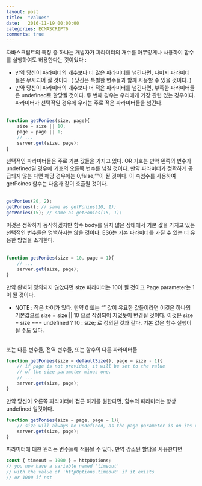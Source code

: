 ```yaml
---
layout: post
title:  "Values"
date:   2016-11-19 00:00:00
categories: ECMASCRIPT6
comments: true
---
```

자바스크립트의 특징 중 하나는 개발자가 파라미터의 개수를 아무렇게나 사용하여 함수를 실행하여도 허용한다는 것이었다 : <br/>
-	만약 당신이 파라미터의 개수보다 더 많은 파라미터를 넘긴다면, 나머지 파라미터 들은 무시되어 질 것이다. ( 당신은 특별한 변수들과 함께 사용할 수 있을 것이다. )
-	만약 당신이 파라미터의 개수보다 더 적은 파라미터를 넘긴다면, 부족한 파라미터들은 undefined로 할당될 것이다.
두 번째 경우는 우리에게 가장 관련 있는 경우이다. 파라미터가 선택적일 경우에 우리는 주로 적은 파라미터들을 넘긴다. <br/><br/>

```javascript
function getPonies(size, page){
    size = size || 10;
    page = page || 1;
    // ...
    server.get(size, page);
}
```

선택적인 파라미터들은 주로 기본 값들을 가지고 있다. OR 기호는 만약 왼쪽의 변수가 undefined일 경우에 기호의 오른쪽 변수를 넘길 것이다. 만약 파라미터가 정확하게 공급되지 않는 다면 해당 경우에는 
0,false,””이 될 것이다. 이 속임수를 사용하여 getPoines 함수는 다음과 같이 호출될 것이다. <br/><br/>


```javascript
getPonies(20, 2);
getPonies(); // same as getPonies(10, 1);
getPonies(15); // same as getPonies(15, 1);
```

이것은 정확하게 동작하겠지만 함수 body를 읽지 않은 상태에서 기본 값을 가지고 있는 선택적인 변수들은 명백하지는 않을 것이다. ES6는 기본 파라미터를 가질 수 있는 더 유용한 방법을 소개한다. <br/><br/>

```javascript
function getPonies(size = 10, page = 1){
    // ...
    server.get(size, page);
}
```

만약 완벽히 정의되지 않았다면 size 파라미터는 10이 될 것이고 Page parameter는 1이 될 것이다.<br/>
-	NOTE : 작은 차이가 있다. 만약 0 또는 “” 값이 유요한 값들이라면 이것은 하나의 기본값으로 size = size || 10 으로 작성되어 지었듯이 변경될 것이다. 이것은 size = size === undefined ? 10 : size; 로 정의된 것과 같다. 
기본 값은 함수 실행이 될 수도 있다. <br/><br/>

또는 다른 변수들, 전역 변수들, 또는 함수의 다른 파라미터들<br/>

```javascript
function getPonies(size = defaultSize(), page = size - 1){
    // if page is not provided, it will be set to the value
    // of the size parameter minus one.
    // ...
    server.get(size, page);
}
```

만약 당신이 오른쪽 파라미터에 접근 하기를 원한다면, 함수의 파라미터는 항상 undefined 일것이다. <br/>

```javascript
function getPonies(size = page, page = 1){
    // size will always be undefined, as the page parameter is on its right
    server.get(size, page);
}
```

파라미터에 대한 원리는 변수들에 적용될 수 있다. 만약 감소된 할당을 사용한다면 <br/>

```javascript
const { timeout = 1000 } = httpOptions;
// you now have a variable named 'timeout'
// with the value of 'httpOptions.timeout' if it exists
// or 1000 if not
```